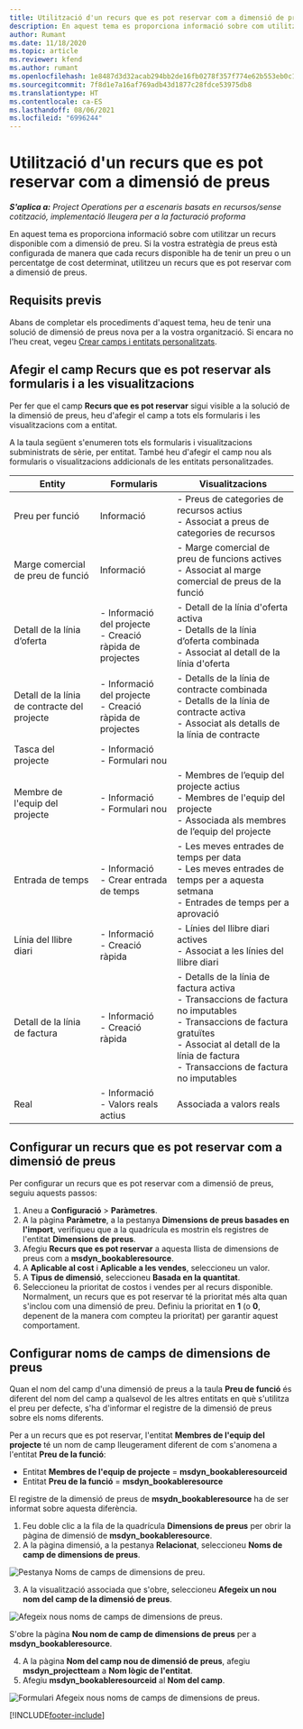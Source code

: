 ```yaml
---
title: Utilització d'un recurs que es pot reservar com a dimensió de preus
description: En aquest tema es proporciona informació sobre com utilitzar un recurs disponible com a dimensió de preu.
author: Rumant
ms.date: 11/18/2020
ms.topic: article
ms.reviewer: kfend
ms.author: rumant
ms.openlocfilehash: 1e8487d3d32acab294bb2de16fb0278f357f774e62b553eb0c1ebd5b6246e332
ms.sourcegitcommit: 7f8d1e7a16af769adb43d1877c28fdce53975db8
ms.translationtype: HT
ms.contentlocale: ca-ES
ms.lasthandoff: 08/06/2021
ms.locfileid: "6996244"
---
```

# <a name="use-a-bookable-resource-as-a-pricing-dimension"></a>Utilització d'un recurs que es pot reservar com a dimensió de preus

 _**S'aplica a:** Project Operations per a escenaris basats en recursos/sense cotització, implementació lleugera per a la facturació proforma_ 

En aquest tema es proporciona informació sobre com utilitzar un recurs disponible com a dimensió de preu. Si la vostra estratègia de preus està configurada de manera que cada recurs disponible ha de tenir un preu o un percentatge de cost determinat, utilitzeu un recurs que es pot reservar com a dimensió de preus.

## <a name="prerequisites"></a>Requisits previs
Abans de completar els procediments d'aquest tema, heu de tenir una solució de dimensió de preus nova per a la vostra organització. Si encara no l'heu creat, vegeu [Crear camps i entitats personalitzats](../pricing-costing/create-custom-fields-entities-pricing-dimensions.md).

## <a name="add-the-bookable-resource-field-to-forms-and-views"></a>Afegir el camp Recurs que es pot reservar als formularis i a les visualitzacions
Per fer que el camp **Recurs que es pot reservar** sigui visible a la solució de la dimensió de preus, heu d'afegir el camp a tots els formularis i les visualitzacions com a entitat.

A la taula següent s'enumeren tots els formularis i visualitzacions subministrats de sèrie, per entitat. També heu d'afegir el camp nou als formularis o visualitzacions addicionals de les entitats personalitzades.

|   Entity        | Formularis   |Visualitzacions        |
| ------------------------------|---------------------------------|----------------------------------|
|  Preu per funció| Informació | - Preus de categories de recursos actius<br> - Associat a preus de categories de recursos |
|  Marge comercial de preu de funció| Informació| - Marge comercial de preu de funcions actives<br>- Associat al marge comercial de preus de la funció |
|  Detall de la línia d’oferta| - Informació del projecte<br>- Creació ràpida de projectes| - Detall de la línia d'oferta activa<br>- Detalls de la línia d’oferta combinada<br>- Associat al detall de la línia d'oferta |
|  Detall de la línia de contracte del projecte| - Informació del projecte<br>- Creació ràpida de projectes| - Detalls de la línia de contracte combinada<br>- Detalls de la línia de contracte activa<br>- Associat als detalls de la línia de contracte |
|  Tasca del projecte| - Informació<br>- Formulari nou| &nbsp; |
|  Membre de l'equip del projecte| - Informació<br>- Formulari nou| - Membres de l’equip del projecte actius<br>- Membres de l'equip del projecte<br>- Associada als membres de l’equip del projecte |
|  Entrada de temps| - Informació<br>- Crear entrada de temps| - Les meves entrades de temps per data<br>- Les meves entrades de temps per a aquesta setmana<br>- Entrades de temps per a aprovació|
|  Línia del llibre diari| - Informació<br>- Creació ràpida| - Línies del llibre diari actives<br>- Associat a les línies del llibre diari |
|  Detall de la línia de factura| - Informació<br>- Creació ràpida| - Detalls de la línia de factura activa<br>- Transaccions de factura no imputables<br>- Transaccions de factura gratuïtes<br>- Associat al detall de la línia de factura <br>- Transaccions de factura no imputables|
|  Real| - Informació<br>- Valors reals actius| Associada a valors reals |

## <a name="set-up-a-bookable-resource-as-a-pricing-dimension"></a>Configurar un recurs que es pot reservar com a dimensió de preus
Per configurar un recurs que es pot reservar com a dimensió de preus, seguiu aquests passos:

1. Aneu a **Configuració** > **Paràmetres**. 
2. A la pàgina **Paràmetre**, a la pestanya **Dimensions de preus basades en l'import**, verifiqueu que a la quadrícula es mostrin els registres de l'entitat **Dimensions de preus**. 
2. Afegiu **Recurs que es pot reservar** a aquesta llista de dimensions de preus com a **msdyn_bookableresource**. 
3. A **Aplicable al cost** i **Aplicable a les vendes**, seleccioneu un valor.
4. A **Tipus de dimensió**, seleccioneu **Basada en la quantitat**. 
5. Seleccioneu la prioritat de costos i vendes per al recurs disponible. Normalment, un recurs que es pot reservar té la prioritat més alta quan s'inclou com una dimensió de preu. Definiu la prioritat en **1** (o **0**, depenent de la manera com compteu la prioritat) per garantir aquest comportament.

## <a name="set-up-pricing-dimension-field-names"></a>Configurar noms de camps de dimensions de preus

Quan el nom del camp d'una dimensió de preus a la taula **Preu de funció** és diferent del nom del camp a qualsevol de les altres entitats en què s'utilitza el preu per defecte, s'ha d'informar el registre de la dimensió de preus sobre els noms diferents.  

Per a un recurs que es pot reservar, l'entitat **Membres de l'equip del projecte** té un nom de camp lleugerament diferent de com s'anomena a l'entitat **Preu de la funció**: 

 - Entitat **Membres de l'equip de projecte** = **msdyn_bookableresourceid**
 - Entitat **Preu de la funció** = **msdyn_bookableresource**

El registre de la dimensió de preus de **msydn_bookableresource** ha de ser informat sobre aquesta diferència.

1. Feu doble clic a la fila de la quadrícula **Dimensions de preus** per obrir la pàgina de dimensió de **msdyn_bookableresource**.
2. A la pàgina dimensió, a la pestanya **Relacionat**, seleccioneu **Noms de camp de dimensions de preus**.

  ![Pestanya Noms de camps de dimensions de preu.](media/PD-fieldname.png)

3. A la visualització associada que s'obre, seleccioneu **Afegeix un nou nom del camp de la dimensió de preus**.

  ![Afegeix nous noms de camps de dimensions de preus.](media/Add-NewPD-fieldname.png)

  S'obre la pàgina **Nou nom de camp de dimensions de preus** per a **msdyn_bookableresource**. 

4. A la pàgina **Nom del camp nou de dimensió de preus**, afegiu **msdyn_projectteam** a **Nom lògic de l'entitat**.
5. Afegiu **msdyn_bookableresourceid** al **Nom del camp**.

 ![Formulari Afegeix nous noms de camps de dimensions de preus.](media/PD-fieldname-Added.png)


[!INCLUDE[footer-include](../includes/footer-banner.md)]